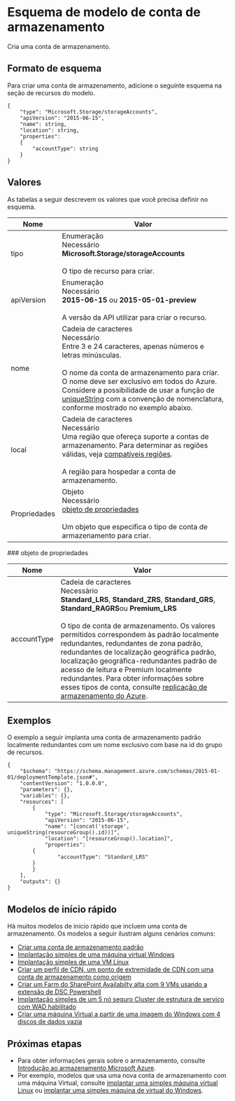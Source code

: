 <properties
   pageTitle="Modelo do Gerenciador de recursos para armazenamento | Microsoft Azure"
   description="Mostra o esquema de Gerenciador de recursos para implantar contas de armazenamento por meio de um modelo."
   services="azure-resource-manager,storage"
   documentationCenter="na"
   authors="tfitzmac"
   manager="timlt"
   editor=""/>

<tags
   ms.service="azure-resource-manager"
   ms.devlang="na"
   ms.topic="article"
   ms.tgt_pltfrm="na"
   ms.workload="na"
   ms.date="04/05/2016"
   ms.author="tomfitz"/>

# <a name="storage-account-template-schema"></a>Esquema de modelo de conta de armazenamento

Cria uma conta de armazenamento.

## <a name="schema-format"></a>Formato de esquema

Para criar uma conta de armazenamento, adicione o seguinte esquema na seção de recursos do modelo.

    {
        "type": "Microsoft.Storage/storageAccounts",
        "apiVersion": "2015-06-15",
        "name": string,
        "location": string,
        "properties": 
        {
            "accountType": string
        }
    }

## <a name="values"></a>Valores

As tabelas a seguir descrevem os valores que você precisa definir no esquema.

| Nome | Valor |
| ---- | ---- |
| tipo | Enumeração<br />Necessário<br />**Microsoft.Storage/storageAccounts**<br /><br />O tipo de recurso para criar. |
| apiVersion | Enumeração<br />Necessário<br />**2015-06-15** ou **2015-05-01-preview**<br /><br />A versão da API utilizar para criar o recurso. | 
| nome | Cadeia de caracteres<br />Necessário<br />Entre 3 e 24 caracteres, apenas números e letras minúsculas.<br /><br />O nome da conta de armazenamento para criar. O nome deve ser exclusivo em todos do Azure. Considere a possibilidade de usar a função de [uniqueString](resource-group-template-functions.md#uniquestring) com a convenção de nomenclatura, conforme mostrado no exemplo abaixo. |
| local | Cadeia de caracteres<br />Necessário<br />Uma região que ofereça suporte a contas de armazenamento. Para determinar as regiões válidas, veja [compatíveis regiões](resource-manager-supported-services.md#supported-regions).<br /><br />A região para hospedar a conta de armazenamento. |
| Propriedades | Objeto<br />Necessário<br />[objeto de propriedades](#properties)<br /><br />Um objeto que especifica o tipo de conta de armazenamento para criar. |

<a id="properties" />
### <a name="properties-object"></a>objeto de propriedades

| Nome | Valor |
| ---- | ---- | 
| accountType | Cadeia de caracteres<br />Necessário<br />**Standard_LRS**, **Standard_ZRS**, **Standard_GRS**, **Standard_RAGRS**ou **Premium_LRS**<br /><br />O tipo de conta de armazenamento. Os valores permitidos correspondem às padrão localmente redundantes, redundantes de zona padrão, redundantes de localização geográfica padrão, localização geográfica-redundantes padrão de acesso de leitura e Premium localmente redundantes. Para obter informações sobre esses tipos de conta, consulte [replicação de armazenamento do Azure](./storage/storage-redundancy.md ). |

    
## <a name="examples"></a>Exemplos

O exemplo a seguir implanta uma conta de armazenamento padrão localmente redundantes com um nome exclusivo com base na id do grupo de recursos.

    {
        "$schema": "https://schema.management.azure.com/schemas/2015-01-01/deploymentTemplate.json#",
        "contentVersion": "1.0.0.0",
        "parameters": {},
        "variables": {},
        "resources": [
            {
                "type": "Microsoft.Storage/storageAccounts",
                "apiVersion": "2015-06-15",
                "name": "[concat('storage', uniqueString(resourceGroup().id))]",
                "location": "[resourceGroup().location]",
                "properties": 
            {
                    "accountType": "Standard_LRS"
            }
            }
        ],
        "outputs": {}
    }

## <a name="quickstart-templates"></a>Modelos de início rápido

Há muitos modelos de início rápido que incluem uma conta de armazenamento. Os modelos a seguir ilustram alguns cenários comuns:

- [Criar uma conta de armazenamento padrão](https://azure.microsoft.com/documentation/templates/101-storage-account-create)
- [Implantação simples de uma máquina virtual Windows](https://azure.microsoft.com/documentation/templates/101-vm-simple-windows)
- [Implantação simples de uma VM Linux](https://azure.microsoft.com/documentation/templates/101-vm-simple-linux)
- [Criar um perfil de CDN, um ponto de extremidade de CDN com uma conta de armazenamento como origem](https://azure.microsoft.com/documentation/templates/201-cdn-with-storage-account)
- [Criar um Farm do SharePoint Availabilty alta com 9 VMs usando a extensão de DSC Powershell](https://azure.microsoft.com/documentation/templates/sharepoint-server-farm-ha)
- [Implantação simples de um 5 nó seguro Cluster de estrutura de serviço com WAD habilitado](https://azure.microsoft.com/documentation/templates/service-fabric-secure-cluster-5-node-1-nodetype-wad)
- [Criar uma máquina Virtual a partir de uma imagem do Windows com 4 discos de dados vazia](https://azure.microsoft.com/documentation/templates/101-vm-multiple-data-disk)


## <a name="next-steps"></a>Próximas etapas

- Para obter informações gerais sobre o armazenamento, consulte [Introdução ao armazenamento Microsoft Azure](./storage/storage-introduction.md).
- Por exemplo, modelos que usa uma nova conta de armazenamento com uma máquina Virtual, consulte [implantar uma simples máquina virtual Linux](https://azure.microsoft.com/documentation/templates/101-simple-linux-vm/) ou [implantar uma simples máquina de virtual do Windows](https://azure.microsoft.com/documentation/templates/101-simple-windows-vm/).
